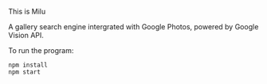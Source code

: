 This is Milu

A gallery search engine intergrated with Google Photos, powered by Google Vision API.

To run the program:

```
npm install
npm start
```

